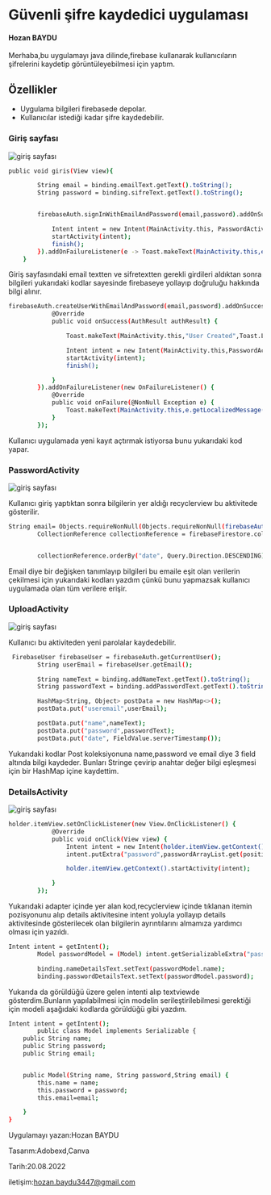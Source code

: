 # Güvenli şifre kaydedici uygulaması
#### Hozan BAYDU

Merhaba,bu uygulamayı java dilinde,firebase kullanarak kullanıcıların şifrelerini kaydetip görüntüleyebilmesi için yaptım. 


## Özellikler

- Uygulama bilgileri firebasede depolar.
- Kullanıcılar istediği kadar şifre kaydedebilir.


### Giriş sayfası

![giriş sayfası](https://blogger.googleusercontent.com/img/b/R29vZ2xl/AVvXsEj1e_E0T6VK1hQFsj0e6yQw-j5bVEuH2HVoA-hi3o3X-KOv30FIH6J5XJbxpBuGRoWEIchdFsnE_dVxPKZav4qhFMGHtPK0KI5KCH3EVmGytxxGLBpupyRFpY7wRIz5LAU5YKyH7ZhqiwE5bfWOaT8ZQTmY0iXBW8o00MELefQeAb60XC4-g87Vqvt4/s600/parola4.jpeg)


```sh
public void giris(View view){

        String email = binding.emailText.getText().toString();
        String password = binding.sifreText.getText().toString();


        firebaseAuth.signInWithEmailAndPassword(email,password).addOnSuccessListener(authResult -> {

            Intent intent = new Intent(MainActivity.this, PasswordActivity.class);
            startActivity(intent);
            finish();
        }).addOnFailureListener(e -> Toast.makeText(MainActivity.this,e.getLocalizedMessage().toString(),Toast.LENGTH_SHORT).show());
    }
```

Giriş sayfasındaki email textten ve sifretextten gerekli girdileri aldıktan sonra bilgileri yukarıdaki kodlar sayesinde firebaseye yollayıp doğruluğu hakkında bilgi alınır.

```sh
firebaseAuth.createUserWithEmailAndPassword(email,password).addOnSuccessListener(new OnSuccessListener<AuthResult>() {
            @Override
            public void onSuccess(AuthResult authResult) {

                Toast.makeText(MainActivity.this,"User Created",Toast.LENGTH_LONG).show();

                Intent intent = new Intent(MainActivity.this,PasswordActivity.class);
                startActivity(intent);
                finish();

            }
        }).addOnFailureListener(new OnFailureListener() {
            @Override
            public void onFailure(@NonNull Exception e) {
                Toast.makeText(MainActivity.this,e.getLocalizedMessage().toString(),Toast.LENGTH_LONG).show();
            }
        });
```

Kullanıcı uygulamada yeni kayıt açtırmak istiyorsa bunu yukarıdaki kod yapar.
### PasswordActivity 


![giriş sayfası](https://blogger.googleusercontent.com/img/b/R29vZ2xl/AVvXsEhOJZb350RccwyivUacgYnFUP7-xoJsR-km89jfVvsj2ttJQAmGqg7ud1DIJWXhLYEA7VRWcQKV0JBtSVqchECT8413KLltgVjjyMIJLRyvupxw_N_cMdzXiAcsfc4oDxWx05-CRQUBzHxKBdPghlxLxdz1P5PPW9N3ll3ifKm4JSA0DBiWzBP_UhPs/s600/parola3.jpeg)


Kullanıcı giriş yaptıktan sonra bilgilerin yer aldığı recyclerview bu aktivitede gösterilir.

```sh
String email= Objects.requireNonNull(Objects.requireNonNull(firebaseAuth.getCurrentUser()).getEmail()).toString();
        CollectionReference collectionReference = firebaseFirestore.collection("Posts");


        collectionReference.orderBy("date", Query.Direction.DESCENDING).whereEqualTo("useremail",email).addSnapshotListener(new EventListener<QuerySnapshot>() {
```


Email diye bir değişken tanımlayıp bilgileri bu emaile eşit olan verilerin çekilmesi için yukarıdaki kodları yazdım çünkü bunu yapmazsak kullanıcı uygulamada olan tüm verilere erişir.




### UploadActivity

![giriş sayfası](https://blogger.googleusercontent.com/img/b/R29vZ2xl/AVvXsEhxFKZiBNADMI98cSfd3vHLDdOSh-J49-fVojVYxlTnTEPWM_A6iW4as7Ku9YfeeRRWQixZYn2VvLIlYjSk9OG5RNTp398B7_8b5GhEUD_59cK9IAh35y0JReidHkNCFj111MJi2jDmDoU0z3-T924NMCwenH6u8FXPOyQV8zvX17_mHSs8Y4ijRFPo/s600/parola1.jpeg)



Kullanıcı bu aktiviteden yeni parolalar kaydedebilir.

```sh
 FirebaseUser firebaseUser = firebaseAuth.getCurrentUser();
        String userEmail = firebaseUser.getEmail();

        String nameText = binding.addNameText.getText().toString();
        String passwordText = binding.addPasswordText.getText().toString();

        HashMap<String, Object> postData = new HashMap<>();
        postData.put("useremail",userEmail);

        postData.put("name",nameText);
        postData.put("password",passwordText);
        postData.put("date", FieldValue.serverTimestamp());
```

Yukarıdaki kodlar Post koleksiyonuna name,password ve email diye 3 field altında bilgi kaydeder.
Bunları Stringe çevirip anahtar değer bilgi eşleşmesi için bir HashMap içine kaydettim.



### DetailsActivity
![giriş sayfası](https://blogger.googleusercontent.com/img/b/R29vZ2xl/AVvXsEjBqc_-24JF4TGZiZFRgOya5X23rskzKWDGLxl5F5L8rO8usnhlQzv1AdcHejisqlenFi73M_aJKrPfWS8ykd08GODeNKf9fNdq76sm1cHTQOreH_DFehjJd3jLYBNhlvx1syA65Yg1mV4kTQW-2U-iNd6hErcum_6fLsRn2-ISoz7-7iDwRgbNQKUh/s600/parola2.jpeg)

```sh
holder.itemView.setOnClickListener(new View.OnClickListener() {
            @Override
            public void onClick(View view) {
                Intent intent = new Intent(holder.itemView.getContext(), DetailsActivity.class);
                intent.putExtra("password",passwordArrayList.get(position));

                holder.itemView.getContext().startActivity(intent);

            }
        });
```

Yukarıdaki adapter içinde yer alan kod,recyclerview içinde tıklanan itemin pozisyonunu alıp details aktivitesine intent yoluyla yollayıp details aktivitesinde gösterilecek olan bilgilerin ayrıntılarını almamıza yardımcı olması için yazıldı.

```sh
Intent intent = getIntent();
        Model passwordModel = (Model) intent.getSerializableExtra("password");

        binding.nameDetailsText.setText(passwordModel.name);
        binding.passwordDetailsText.setText(passwordModel.password);
```

Yukarıda da görüldüğü üzere gelen intenti alıp textviewde gösterdim.Bunların yapılabilmesi için modelin serileştirilebilmesi gerektiği için modeli aşağıdaki kodlarda görüldüğü gibi yazdım.

```sh
Intent intent = getIntent();
        public class Model implements Serializable {
    public String name;
    public String password;
    public String email;


    public Model(String name, String password,String email) {
        this.name = name;
        this.password = password;
        this.email=email;

    }
}
```

Uygulamayı yazan:Hozan BAYDU

Tasarım:Adobexd,Canva

Tarih:20.08.2022

iletişim:hozan.baydu3447@gmail.com

